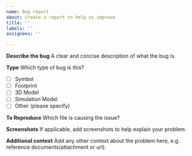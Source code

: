 ```yaml
---
name: Bug report
about: Create a report to help us improve
title: ''
labels: ''
assignees: ''

---
```


**Describe the bug**
A clear and concise description of what the bug is.

**Type**
Which type of bug is this?
- [ ] Symbol
- [ ] Footprint
- [ ] 3D Model
- [ ] Simulation Model
- [ ] Other (please specify)

**To Reproduce**
Which file is causing the issue?

**Screenshots**
If applicable, add screenshots to help explain your problem.

**Additional context**
Add any other context about the problem here, e.g. reference documents(attachment or url).

